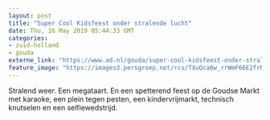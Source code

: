 ```yaml
---
layout: post
title: "Super Cool Kidsfeest onder stralende lucht"
date: Thu, 16 May 2019 05:44:33 GMT
categories: 
- zuid-holland 
- gouda 
externe_link: "https://www.ad.nl/gouda/super-cool-kidsfeest-onder-stralende-lucht~a985aa85/"
feature_image: "https://images3.persgroep.net/rcs/TXuOca6w_rrWmF66E2frMZXoGLE/diocontent/148436208/_fitwidth/400/?appId=21791a8992982cd8da851550a453bd7f&quality=0.7"
---
```


Stralend weer. Een megataart. En een spetterend feest op de Goudse Markt met karaoke, een plein tegen pesten, een kindervrijmarkt, technisch knutselen en een selfiewedstrijd.
